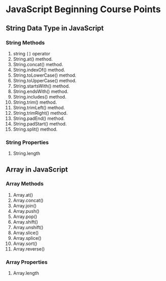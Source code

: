 # JavaScript Beginning Course Points

## String Data Type in JavaScript

### String Methods

1. string `[]` operator
2. String.at() method.
3. String.concat() method.
4. String.indexOf() method.
5. String.toLowerCase() method.
6. String.toUpperCase() method.
7. String.startsWith() method.
8. String.endsWith() method.
9. String.includes() method.
10. String.trim() method.
11. String.trimLeft() method.
12. String.trimRight() method.
13. String.padEnd() method.
14. String.padStart() method.
15. String.split() method.

### String Properties

1. String.length

## Array in JavaScript

### Array Methods

1. Array.at()
2. Array.concat()
3. Array.join()
4. Array.push()
5. Array.pop()
6. Array.shift()
7. Array.unshift()
8. Array.slice()
9. Array.splice()
10. Array.sort()
11. Array.reverse()

### Array Properties

1. Array.length
